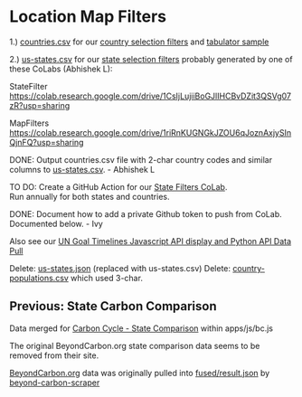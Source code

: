 # Location Map Filters 

1.) [countries.csv](https://github.com/ModelEarth/localsite/tree/main/info/data/map-filters) for our [country selection filters](#geoview=countries) and [tabulator sample](/data-pipeline/timelines/training/naics/)

2.) [us-states.csv](https://github.com/ModelEarth/localsite/tree/main/info/data/map-filters) for our [state selection filters](#geoview=country) probably generated by one of these CoLabs (Abhishek L):

StateFilter
https://colab.research.google.com/drive/1CsIjLujiiBoGJlIHCBvDZit3QSVg07zR?usp=sharing

MapFilters
https://colab.research.google.com/drive/1riRnKUGNGkJZOU6qJoznAxjySInQjnFQ?usp=sharing


<!--
Not needed since we're pulling from GDC instead:
Copy population lookups [from this CoLab](https://colab.research.google.com/drive/1wmJ3V9eqD8KbmBiP-hLeSstwOUt5iS2V?usp=sharing) using python libraries.
-->

DONE: Output countries.csv file with 2-char country codes and similar columns to [us-states.csv](https://github.com/ModelEarth/localsite/blob/main/info/data/map-filters/us-states.csv). - Abhishek L


TO DO: Create a GitHub Action for our [State Filters CoLab](https://colab.research.google.com/drive/1CsIjLujiiBoGJlIHCBvDZit3QSVg07zR?usp=sharing).  
Run annually for both states and countries.

DONE: Document how to add a private Github token to push from CoLab. Documented below. - Ivy


Also see our [UN Goal Timelines Javascript API display and Python API Data Pull](/data-commons/docs/data/)

Delete: [us-states.json](/localsite/info/data/map-filters/us-states.json) (replaced with us-states.csv)
Delete: [country-populations.csv](https://github.com/ModelEarth/localsite/blob/main/info/data/map-filters/country-populations.csv) which used 3-char.


## Previous: State Carbon Comparison

Data merged for [Carbon Cycle - State Comparison](/apps/carbon/#state=CA) within apps/js/bc.js

The original BeyondCarbon.org state comparison data seems to be removed from their site.

[BeyondCarbon.org](https://BeyondCarbon.org) data was originally pulled into [fused/result.json](https://model.earth/beyond-carbon-scraper/fused/result.json) by [beyond-carbon-scraper](https://github.com/modelearth/beyond-carbon-scraper/)

<br>
